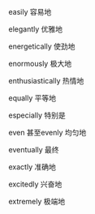 easily 容易地

elegantly 优雅地

energetically 使劲地

enormously 极大地

enthusiastically 热情地

equally 平等地

especially 特别是

even 甚至evenly 均匀地

eventually 最终

exactly 准确地

excitedly 兴奋地

extremely 极端地